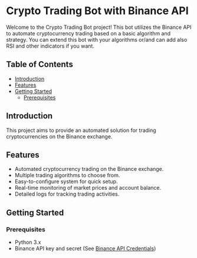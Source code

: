 # Crypto Trading Bot with Binance API

Welcome to the Crypto Trading Bot project! This bot utilizes the Binance API to automate cryptocurrency trading based on a basic algorithm and strategy.
You can extend this bot with your algorithms or/and can add also RSI and other indicators if you want.

## Table of Contents

- [Introduction](#introduction)
- [Features](#features)
- [Getting Started](#getting-started)
  - [Prerequisites](#prerequisites)

## Introduction

This project aims to provide an automated solution for trading cryptocurrencies on the Binance exchange.

## Features

- Automated cryptocurrency trading on the Binance exchange.
- Multiple trading algorithms to choose from.
- Easy-to-configure system for quick setup.
- Real-time monitoring of market prices and account balance.
- Detailed logs for tracking trading activities.

## Getting Started

### Prerequisites

- Python 3.x
- Binance API key and secret (See [Binance API Credentials](#binance-api-credentials))
